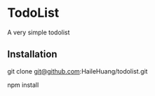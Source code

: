 # TodoList

A very simple todolist

## Installation

git clone git@github.com:HaileHuang/todolist.git

npm install

